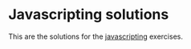 # Javascripting solutions

This are the solutions for the [javascripting](https://github.com/workshopper/javascripting) exercises.